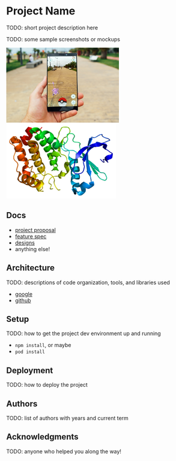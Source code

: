 # Project Name

TODO: short project description here

TODO: some sample screenshots or mockups

<img src="imgs/ar.jpg" height=200px>
<img src="imgs/protein.png" height=200px>

## Docs
- [project proposal](https://docs.google.com/a/dali.dartmouth.edu/forms/d/e/1FAIpQLSeMBJFHZa7v5BGYa-UknniPbWvKty6IzG4myaNo-CEExCUcfw/viewform?fbzx=-2243464441135256300)
- [feature spec](https://docs.google.com/a/dali.dartmouth.edu/forms/d/e/1FAIpQLSeMBJFHZa7v5BGYa-UknniPbWvKty6IzG4myaNo-CEExCUcfw/viewform?fbzx=-2243464441135256300)
- [designs](https://docs.google.com/a/dali.dartmouth.edu/forms/d/e/1FAIpQLSeMBJFHZa7v5BGYa-UknniPbWvKty6IzG4myaNo-CEExCUcfw/viewform?fbzx=-2243464441135256300)
- anything else!


## Architecture

TODO: descriptions of code organization, tools, and libraries used
  - [google](https://www.google.com/)
  - [github](https://github.com/)

## Setup

TODO: how to get the project dev environment up and running
  - `npm install`, or maybe
  - `pod install`

## Deployment

TODO: how to deploy the project

## Authors

TODO: list of authors with years and current term

## Acknowledgments

TODO: anyone who helped you along the way!
